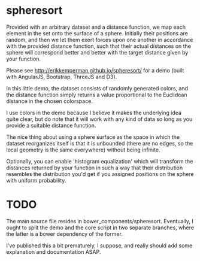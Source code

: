# spheresort

Provided with an arbitrary dataset and a distance function, we map each element
in the set onto the surface of a sphere. Initially their positions are random,
and then we let them exert forces upon one another in accordance with the
provided distance function, such that their actual distances on the sphere will
correspond better and better with the target distance given by your function.

Please see http://erikkemperman.github.io/spheresort/ for a demo (built with
AngularJS, Bootstrap, ThreeJS and D3).

In this little demo, the dataset consists of randomly generated colors, and the
distance function simply returns a value proportional to the Euclidean distance
in the chosen colorspace.

I use colors in the demo because I believe it makes the underlying idea quite
clear, but do note that it will work with any kind of data so long as you
provide a suitable distance function.

The nice thing about using a sphere surface as the space in which the dataset
reorganizes itself is that it is unbounded (there are no edges, so the local
geometry is the same everywhere) without being infinite.

Optionally, you can enable 'histogram equalization' which will transform the
distances returned by your function in such a way that their distribution
resembles the distribution you'd get if you assigned positions on the sphere
with uniform probability.

# TODO

The main source file resides in bower_components/spheresort. Eventually, I ought
to split the demo and the core script in two separate branches, where the latter
is a bower dependency of the former.

I've published this a bit prematurely, I suppose, and really should add some
explanation and documentation ASAP.
